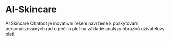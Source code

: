 # AI-Skincare
AI Skincare Chatbot je inovativní řešení navržené k poskytování personalizovaných rad o péči o pleť na základě analýzy obrázků uživatelovy pleti. 
